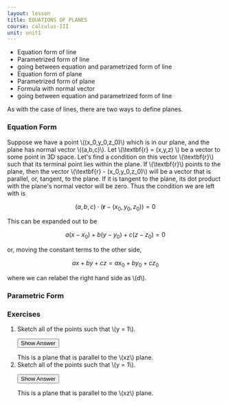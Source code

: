 ```yaml
---
layout: lesson
title: EQUATIONS OF PLANES
course: calculus-III
unit: unit1
---
```


- Equation form of line
- Parametrized form of line
- going between equation and parametrized form of line
- Equation form of plane
- Parametrized form of plane
- Formula with normal vector
- going between equation and parametrized form of line

As with the case of lines, there are two ways to define planes.

### Equation Form

Suppose we have a point \\((x_0,y_0,z_0)\\) which is in our plane, and the plane has normal vector \\((a,b,c)\\). Let \\(\textbf{r} = (x,y,z) \\) be a vector to some point in 3D space. Let's find a condition on this vector \\(\textbf{r}\\) such that its terminal point lies within the plane. If \\(\textbf{r}\\) points to the plane, then the vector \\(\textbf{r} - (x_0,y_0,z_0)\\) will be a vector that is parallel, or, tangent, to the plane. If it is tangent to the plane, its dot product with the plane's normal vector will be zero. Thus the condition we are left with is 

$$(a,b,c)\cdot(\textbf{r} - (x_0,y_0,z_0)) = 0$$

This can be expanded out to be 

$$a(x-x_0) + b(y-y_0) + c(z-z_0) = 0$$

or, moving the constant terms to the other side, 

$$ax + by + cz = ax_0 + by_0 + cz_0$$

where we can relabel the right hand side as \\(d\\).

### Parametric Form

### Exercises

<ol>
<li> <div> Sketch all of the points such that \(y = 1\). </div>

<button onclick="myFunction('answer2')" class="answerButton">Show Answer</button>
<div  id="answer2" class="answer">
This is a plane that is parallel to the \(xz\) plane. 
</div> </li>
<li> <div> Sketch all of the points such that \(y = 1\). </div>

<button onclick="myFunction('answer2')" class="answerButton">Show Answer</button>
<div  id="answer2" class="answer">
This is a plane that is parallel to the \(xz\) plane. 
</div> </li>
</ol>